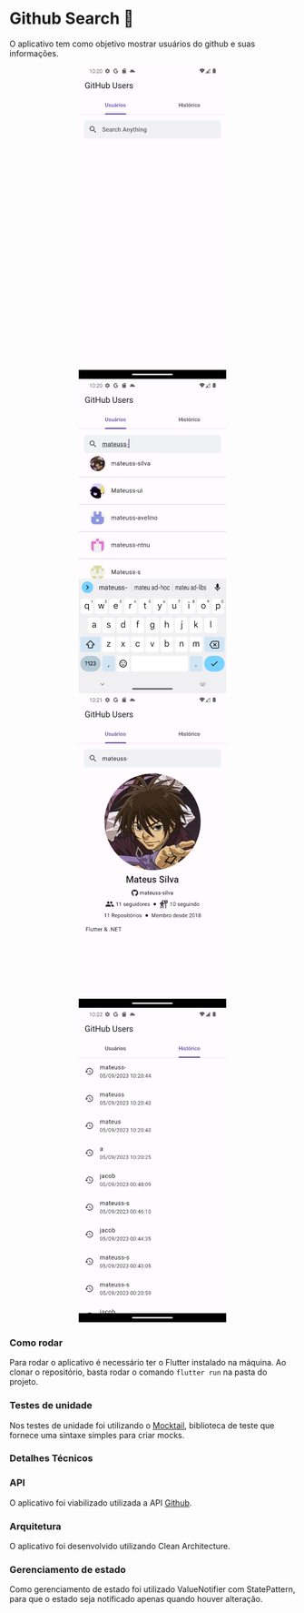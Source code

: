 # Github Search 🔎

O aplicativo tem como objetivo mostrar usuários do github e suas informações. 

<div align="center">
<img src="/assets/empty.png" alt="empty" style="height: 550px; "/>
<img src="/assets/search.png" alt="search" style="height: 550px; "/>
<img src="/assets/profile.png" alt="profile" style="height: 550px; "/>
<img src="/assets/history.png" alt="history" style="height: 550px; "/>
</div>

### Como rodar

Para rodar o aplicativo é necessário ter o Flutter instalado na máquina. Ao clonar o repositório, basta rodar o comando `flutter run` na pasta do projeto.

### Testes de unidade

Nos testes de unidade foi utilizando o [Mocktail](https://pub.dev/packages/mocktail), biblioteca de teste que fornece uma sintaxe simples para criar mocks.


### Detalhes Técnicos

### API
O aplicativo foi viabilizado utilizada a API [Github](https://api.github.com).

### Arquitetura

O aplicativo foi desenvolvido utilizando Clean Architecture. 

### Gerenciamento de estado
Como gerenciamento de estado foi utilizado ValueNotifier com StatePattern, para que o estado seja notificado apenas quando houver alteração.
